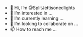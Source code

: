 - 👋 Hi, I’m @SplitJettisonedlights
- 👀 I’m interested in ...
- 🌱 I’m currently learning ...
- 💞️ I’m looking to collaborate on ...
- 📫 How to reach me ...

<!---
SplitJettisonedlights/SplitJettisonedlights is a ✨ special ✨ repository because its `README.md` (this file) appears on your GitHub profile.
You can click the Preview link to take a look at your changes.
--->
